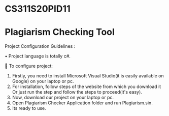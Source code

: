 # CS311S20PID11
# Plagiarism Checking Tool

Project Configuration Guidelines :

•	Project language is totally c#.

	To configure project:
1.	Firstly, you need to install Microsoft Visual Studio(it is easily available on Google) on your laptop or pc.
2.	For installation, follow steps of the website from which you download it Or just run the step and follow the steps to proceed(it's easy).
3.	Now, download our project on your laptop or pc.
4.	Open Plagiarism Checker Application folder and run Plagiarism.sin.
5.	Its ready to use.
